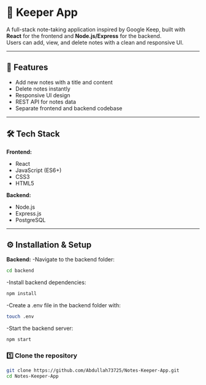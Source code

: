 # 📝 Keeper App

A full-stack note-taking application inspired by Google Keep, built with **React** for the frontend and **Node.js/Express** for the backend.  
Users can add, view, and delete notes with a clean and responsive UI.

---

## 🚀 Features
- Add new notes with a title and content
- Delete notes instantly
- Responsive UI design
- REST API for notes data
- Separate frontend and backend codebase

---

## 🛠️ Tech Stack
**Frontend:**
- React
- JavaScript (ES6+)
- CSS3
- HTML5

**Backend:**
- Node.js
- Express.js
- PostgreSQL

---

## ⚙️ Installation & Setup
**Backend:**
-Navigate to the backend folder:
```bash
cd backend
```
-Install backend dependencies:
```bash
npm install
```
-Create a .env file in the backend folder with:
```bash
touch .env
```
-Start the backend server:
```bash
npm start
```

### 1️⃣ Clone the repository
```bash
git clone https://github.com/Abdullah73725/Notes-Keeper-App.git
cd Notes-Keeper-App
